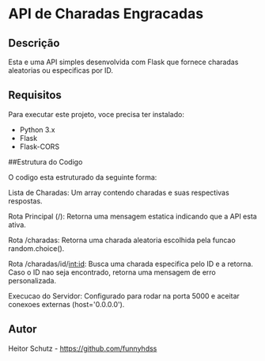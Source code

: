 # API de Charadas Engracadas

## Descrição
Esta e uma API simples desenvolvida com Flask que fornece charadas aleatorias ou especificas por ID.

## Requisitos
Para executar este projeto, voce precisa ter instalado:
- Python 3.x
- Flask
- Flask-CORS

##Estrutura do Codigo

O codigo esta estruturado da seguinte forma:

Lista de Charadas: Um array contendo charadas e suas respectivas respostas.

Rota Principal (/): Retorna uma mensagem estatica indicando que a API esta ativa.

Rota /charadas: Retorna uma charada aleatoria escolhida pela funcao random.choice().

Rota /charadas/id/<int:id>: Busca uma charada especifica pelo ID e a retorna. Caso o ID nao seja encontrado, retorna uma mensagem de erro personalizada.

Execucao do Servidor: Configurado para rodar na porta 5000 e aceitar conexoes externas (host='0.0.0.0').

## Autor
Heitor Schutz - https://github.com/funnyhdss
